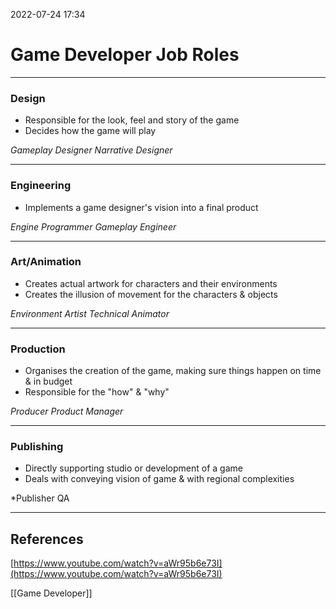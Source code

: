 2022-07-24 17:34
# Game Developer Job Roles
---

### Design
*  Responsible for the look, feel and story of the game
* Decides how the game will play

*Gameplay Designer*
*Narrative Designer*

---
### Engineering
*  Implements a game designer's vision into a final product

*Engine Programmer*
*Gameplay Engineer*

---
### Art/Animation
*   Creates actual artwork for characters and their environments
* Creates the illusion of movement for the characters & objects

*Environment Artist*
*Technical Animator*

---
### Production
*  Organises the creation of the game, making sure things happen on time & in budget
* Responsible for the "how" & "why"

*Producer*
*Product Manager*

---
### Publishing
*  Directly supporting studio or development of a game
* Deals with conveying vision of game & with regional complexities

*Publisher
QA

---
## References
[https://www.youtube.com/watch?v=aWr95b6e73I](https://www.youtube.com/watch?v=aWr95b6e73I)

[[Game Developer]]